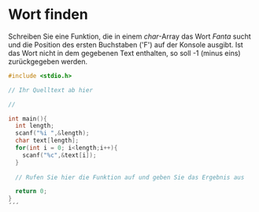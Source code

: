 # Wort finden

Schreiben Sie eine Funktion, die in einem *char*-Array das Wort *Fanta* sucht 
und die Position des ersten Buchstaben ('F') auf der Konsole ausgibt.
Ist das Wort nicht in dem gegebenen Text enthalten, so soll -1 (minus eins) zurückgegeben werden.

```cpp
#include <stdio.h>

// Ihr Quelltext ab hier

//

int main(){
  int length;
  scanf("%i ",&length);
  char text[length];
  for(int i = 0; i<length;i++){
    scanf("%c",&text[i]);
  }
  
  // Rufen Sie hier die Funktion auf und geben Sie das Ergebnis aus

  return 0;
}
´´´